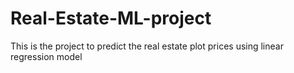# Real-Estate-ML-project
This is the project to predict the real estate plot prices using linear regression model 

